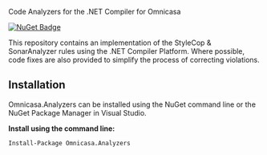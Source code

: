 Code Analyzers for the .NET Compiler for Omnicasa

[![NuGet Badge](https://buildstats.info/nuget/Omnicasa.Analyzers)](https://www.nuget.org/packages/Omnicasa.Analyzers/)

This repository contains an implementation of the StyleCop & SonarAnalyzer rules using the .NET Compiler Platform. Where possible, code fixes are also provided to simplify the process of correcting violations.

## Installation
Omnicasa.Analyzers can be installed using the NuGet command line or the NuGet Package Manager in Visual Studio.

**Install using the command line:**
```bash
Install-Package Omnicasa.Analyzers
```
